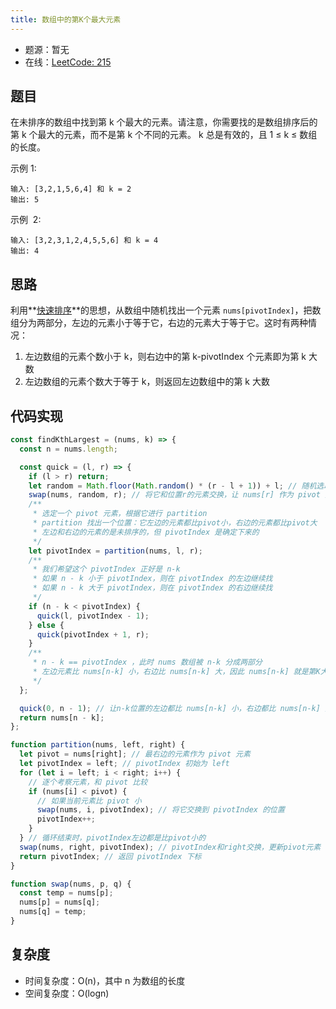 ```yaml
---
title: 数组中的第K个最大元素
---
```


- 题源：暂无
- 在线：[LeetCode: 215](https://leetcode-cn.com/problems/kth-largest-element-in-an-array/)

## 题目

在未排序的数组中找到第 k 个最大的元素。请注意，你需要找的是数组排序后的第 k 个最大的元素，而不是第 k 个不同的元素。 k 总是有效的，且 1 ≤ k ≤ 数组的长度。

示例 1:

```text
输入: [3,2,1,5,6,4] 和 k = 2
输出: 5
```

示例  2:

```text
输入: [3,2,3,1,2,4,5,5,6] 和 k = 4
输出: 4
```

## 思路

利用**[快速排序](/docs/algorithms/02-sort/03-onlogn/01-quick-sort)**的思想，从数组中随机找出一个元素 `nums[pivotIndex]`，把数组分为两部分，左边的元素小于等于它，右边的元素大于等于它。这时有两种情况：

1. 左边数组的元素个数小于 k，则右边中的第 k-pivotIndex 个元素即为第 k 大数
2. 左边数组的元素个数大于等于 k，则返回左边数组中的第 k 大数

## 代码实现

```js
const findKthLargest = (nums, k) => {
  const n = nums.length;

  const quick = (l, r) => {
    if (l > r) return;
    let random = Math.floor(Math.random() * (r - l + 1)) + l; // 随机选取一个index
    swap(nums, random, r); // 将它和位置r的元素交换，让 nums[r] 作为 pivot 元素
    /**
     * 选定一个 pivot 元素，根据它进行 partition
     * partition 找出一个位置：它左边的元素都比pivot小，右边的元素都比pivot大
     * 左边和右边的元素的是未排序的，但 pivotIndex 是确定下来的
     */
    let pivotIndex = partition(nums, l, r);
    /**
     * 我们希望这个 pivotIndex 正好是 n-k
     * 如果 n - k 小于 pivotIndex，则在 pivotIndex 的左边继续找
     * 如果 n - k 大于 pivotIndex，则在 pivotIndex 的右边继续找
     */
    if (n - k < pivotIndex) {
      quick(l, pivotIndex - 1);
    } else {
      quick(pivotIndex + 1, r);
    }
    /**
     * n - k == pivotIndex ，此时 nums 数组被 n-k 分成两部分
     * 左边元素比 nums[n-k] 小，右边比 nums[n-k] 大，因此 nums[n-k] 就是第K大的元素
     */
  };

  quick(0, n - 1); // 让n-k位置的左边都比 nums[n-k] 小，右边都比 nums[n-k] 大
  return nums[n - k];
};

function partition(nums, left, right) {
  let pivot = nums[right]; // 最右边的元素作为 pivot 元素
  let pivotIndex = left; // pivotIndex 初始为 left
  for (let i = left; i < right; i++) {
    // 逐个考察元素，和 pivot 比较
    if (nums[i] < pivot) {
      // 如果当前元素比 pivot 小
      swap(nums, i, pivotIndex); // 将它交换到 pivotIndex 的位置
      pivotIndex++;
    }
  } // 循环结束时，pivotIndex左边都是比pivot小的
  swap(nums, right, pivotIndex); // pivotIndex和right交换，更新pivot元素
  return pivotIndex; // 返回 pivotIndex 下标
}

function swap(nums, p, q) {
  const temp = nums[p];
  nums[p] = nums[q];
  nums[q] = temp;
}
```

## 复杂度

- 时间复杂度：O(n)，其中 n 为数组的长度
- 空间复杂度：O(logn)
